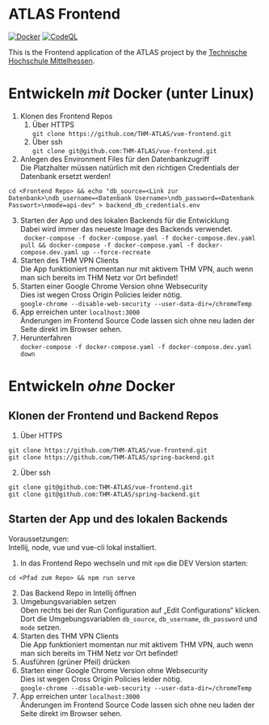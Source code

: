 # ATLAS Frontend
[![Docker](https://github.com/THM-ATLAS/vue-frontend/actions/workflows/docker-publish.yml/badge.svg)](https://github.com/THM-ATLAS/vue-frontend/actions/workflows/docker-publish.yml)
[![CodeQL](https://github.com/THM-ATLAS/vue-frontend/actions/workflows/codeql.yml/badge.svg)](https://github.com/THM-ATLAS/vue-frontend/actions/workflows/codeql.yml)

This is the Frontend application of the ATLAS project by the [Technische Hochschule Mittelhessen](https://www.thm.de/site/en/).

# Entwickeln _mit_ Docker (unter Linux)  
1. Klonen des Frontend Repos   
   1. Über HTTPS  
   `git clone https://github.com/THM-ATLAS/vue-frontend.git`  
   2. Über ssh  
   `git clone git@github.com:THM-ATLAS/vue-frontend.git`   
2. Anlegen des Environment Files für den Datenbankzugriff  
Die Platzhalter müssen natürlich mit den richtigen Credentials der Datenbank ersetzt werden!
```
cd <Frontend Repo> && echo "db_source=<Link zur Datenbank>\ndb_username=<Datenbank Username>\ndb_password=<Datenbank Passwort>\nmode=api-dev" > backend_db_credentials.env
```  
3. Starten der App und des lokalen Backends für die Entwicklung  
Dabei wird immer das neueste Image des Backends verwendet.   
` docker-compose -f docker-compose.yaml -f docker-compose.dev.yaml pull && docker-compose -f docker-compose.yaml -f docker-compose.dev.yaml up --force-recreate`   
4. Starten des THM VPN Clients   
Die App funktioniert momentan nur mit aktivem THM VPN, auch wenn man sich bereits im THM Netz vor Ort befindet!    
5. Starten einer Google Chrome Version ohne Websecurity      
Dies ist wegen Cross Origin Policies leider nötig.   
`google-chrome --disable-web-security --user-data-dir=/chromeTemp`    
6. App erreichen unter `localhost:3000`   
Änderungen im Frontend Source Code lassen sich ohne neu laden der Seite direkt im Browser sehen.    
7. Herunterfahren    
`docker-compose -f docker-compose.yaml -f docker-compose.dev.yaml down`   


# Entwickeln _ohne_ Docker
## Klonen der Frontend und Backend Repos     
   1. Über HTTPS    
```
git clone https://github.com/THM-ATLAS/vue-frontend.git
git clone https://github.com/THM-ATLAS/spring-backend.git
```  
   2. Über ssh    
```
git clone git@github.com:THM-ATLAS/vue-frontend.git
git clone git@github.com:THM-ATLAS/spring-backend.git
```
## Starten der App und des lokalen Backends    
Voraussetzungen:    
Intellij, node, vue und vue-cli lokal installiert.   
1. In das Frontend Repo wechseln und mit `npm` die DEV Version starten:   
``` 
cd <Pfad zum Repo> && npm run serve
```  
2. Das Backend Repo in Intellij öffnen   
3. Umgebungsvariablen setzen    
Oben rechts bei der Run Configuration auf „Edit Configurations“ klicken. Dort die Umgebungsvariablen `db_source`, `db_username`, `db_password` und `mode` setzen.    
4. Starten des THM VPN Clients   
   Die App funktioniert momentan nur mit aktivem THM VPN, auch wenn man sich bereits im THM Netz vor Ort befindet!
5. Ausführen (grüner Pfeil) drücken   
6. Starten einer Google Chrome Version ohne Websecurity       
   Dies ist wegen Cross Origin Policies leider nötig.   
   `google-chrome --disable-web-security --user-data-dir=/chromeTemp`   
7. App erreichen unter `localhost:3000`     
   Änderungen im Frontend Source Code lassen sich ohne neu laden der Seite direkt im Browser sehen.
